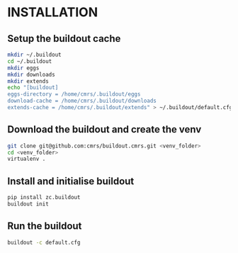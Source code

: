 INSTALLATION
============

Setup the buildout cache
------------------------

```bash
mkdir ~/.buildout
cd ~/.buildout
mkdir eggs
mkdir downloads
mkdir extends
echo "[buildout]
eggs-directory = /home/cmrs/.buildout/eggs
download-cache = /home/cmrs/.buildout/downloads
extends-cache = /home/cmrs/.buildout/extends" > ~/.buildout/default.cfg
```

Download the buildout and create the venv
-----------------------------------------

```bash
git clone git@github.com:cmrs/buildout.cmrs.git <venv_folder>
cd <venv_folder>
virtualenv .
```

Install and initialise buildout
-------------------------------

```bash
pip install zc.buildout
buildout init
```

Run the buildout
----------------

```bash
buildout -c default.cfg
```
